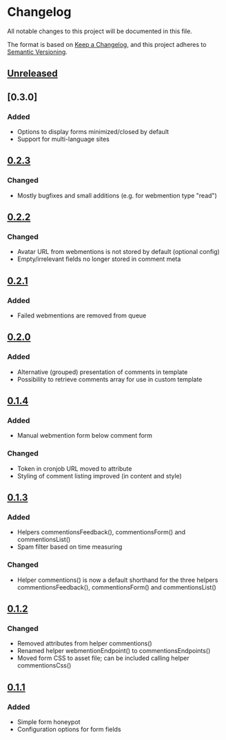 # Changelog
All notable changes to this project will be documented in this file.

The format is based on [Keep a Changelog](https://keepachangelog.com/en/1.0.0/),
and this project adheres to [Semantic Versioning](https://semver.org/spec/v2.0.0.html).

## [Unreleased]

## [0.3.0]

### Added
- Options to display forms minimized/closed by default
- Support for multi-language sites

## [0.2.3]

### Changed
- Mostly bugfixes and small additions (e.g. for webmention type "read")

## [0.2.2]

### Changed
- Avatar URL from webmentions is not stored by default (optional config)
- Empty/irrelevant fields no longer stored in comment meta

## [0.2.1]

### Added
- Failed webmentions are removed from queue

## [0.2.0]

### Added
- Alternative (grouped) presentation of comments in template
- Possibility to retrieve comments array for use in custom template

## [0.1.4]

### Added
- Manual webmention form below comment form

### Changed
- Token in cronjob URL moved to attribute
- Styling of comment listing improved (in content and style)

## [0.1.3]

### Added
- Helpers commentionsFeedback(), commentionsForm() and commentionsList()
- Spam filter based on time measuring

### Changed
- Helper commentions() is now a default shorthand for the three helpers commentionsFeedback(), commentionsForm() and commentionsList()

## [0.1.2]

### Changed
- Removed attributes from helper commentions()
- Renamed helper webmentionEndpoint() to commentionsEndpoints()
- Moved form CSS to asset file; can be included calling helper commentionsCss()

## [0.1.1]

### Added
- Simple form honeypot
- Configuration options for form fields

[Unreleased]: https://github.com/sebastiangreger/kirby3-commentions/compare/v0.2.3...HEAD
[0.2.3]: https://github.com/sebastiangreger/kirby3-commentions/compare/v0.2.1...v0.2.3
[0.2.2]: https://github.com/sebastiangreger/kirby3-commentions/compare/v0.2.1...v0.2.2
[0.2.1]: https://github.com/sebastiangreger/kirby3-commentions/compare/v0.2.0...v0.2.1
[0.2.0]: https://github.com/sebastiangreger/kirby3-commentions/compare/v0.1.4...v0.2.0
[0.1.4]: https://github.com/sebastiangreger/kirby3-commentions/compare/v0.1.3...v0.1.4
[0.1.3]: https://github.com/sebastiangreger/kirby3-commentions/compare/v0.1.2...v0.1.3
[0.1.2]: https://github.com/sebastiangreger/kirby3-commentions/compare/v0.1.1...v0.1.2
[0.1.1]: https://github.com/sebastiangreger/kirby3-commentions/compare/v0.1.0...v0.1.1
[0.1.0]: https://github.com/sebastiangreger/kirby3-commentions/releases/tag/v0.1.0
